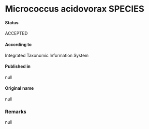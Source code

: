 # Micrococcus acidovorax SPECIES

#### Status
ACCEPTED

#### According to
Integrated Taxonomic Information System

#### Published in
null

#### Original name
null

### Remarks
null